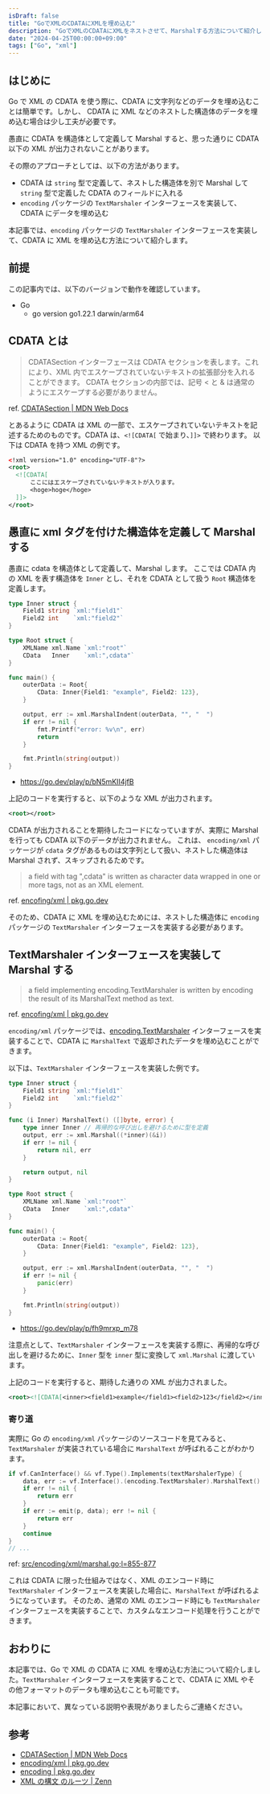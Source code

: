 ```yaml
---
isDraft: false
title: "GoでXMLのCDATAにXMLを埋め込む"
description: "GoでXMLのCDATAにXMLをネストさせて、Marshalする方法について紹介します"
date: "2024-04-25T00:00:00+09:00"
tags: ["Go", "xml"]
---
```


## はじめに

Go で XML の CDATA を使う際に、CDATA に文字列などのデータを埋め込むことは簡単です。しかし、 CDATA に XML などのネストした構造体のデータを埋め込む場合は少し工夫が必要です。

愚直に CDATA を構造体として定義して Marshal すると、思った通りに CDATA 以下の XML が出力されないことがあります。

その際のアプローチとしては、以下の方法があります。

- CDATA は `string` 型で定義して、ネストした構造体を別で Marshal して `string` 型で定義した CDATA のフィールドに入れる
- `encoding` パッケージの `TextMarshaler` インターフェースを実装して、CDATA にデータを埋め込む

本記事では、`encoding` パッケージの `TextMarshaler` インターフェースを実装して、CDATA に XML を埋め込む方法について紹介します。

## 前提

この記事内では、以下のバージョンで動作を確認しています。

- Go
  - go version go1.22.1 darwin/arm64

## CDATA とは

> CDATASection インターフェースは CDATA セクションを表します。これにより、XML 内でエスケープされていないテキストの拡張部分を入れることができます。 CDATA セクションの内部では、記号 < と & は通常のようにエスケープする必要がありません。

ref. [CDATASection | MDN Web Docs][0]

とあるように CDATA は XML の一部で、エスケープされていないテキストを記述するためのものです。CDATA は、`<![CDATA[` で始まり、`]]>` で終わります。
以下は CDATA を持つ XML の例です。

```xml
<!xml version="1.0" encoding="UTF-8"?>
<root>
  <![CDATA[
      ここにはエスケープされていないテキストが入ります。
      <hoge>hoge</hoge>
  ]]>
</root>
```

## 愚直に xml タグを付けた構造体を定義して Marshal する

愚直に cdata を構造体として定義して、Marshal します。
ここでは CDATA 内の XML を表す構造体を `Inner` とし、それを CDATA として扱う `Root` 構造体を定義します。

```go
type Inner struct {
	Field1 string `xml:"field1"`
	Field2 int    `xml:"field2"`
}

type Root struct {
	XMLName xml.Name `xml:"root"`
	CData   Inner    `xml:",cdata"`
}

func main() {
	outerData := Root{
		CData: Inner{Field1: "example", Field2: 123},
	}

	output, err := xml.MarshalIndent(outerData, "", "  ")
	if err != nil {
		fmt.Printf("error: %v\n", err)
		return
	}

	fmt.Println(string(output))
}
```

- https://go.dev/play/p/bN5mKII4jfB

上記のコードを実行すると、以下のような XML が出力されます。

```xml
<root></root>
```

CDATA が出力されることを期待したコードになっていますが、実際に Marshal を行っても CDATA 以下のデータが出力されません。
これは、 `encoding/xml` パッケージが `cdata` タグがあるものは文字列として扱い、ネストした構造体は Marshal されず、スキップされるためです。

> a field with tag ",cdata" is written as character data wrapped in one or more <![CDATA[ ... ]]> tags, not as an XML element.

ref. [encofing/xml | pkg.go.dev][1]

そのため、CDATA に XML を埋め込むためには、ネストした構造体に `encoding` パッケージの `TextMarshaler` インターフェースを実装する必要があります。

## TextMarshaler インターフェースを実装して Marshal する

> a field implementing encoding.TextMarshaler is written by encoding the result of its MarshalText method as text.

ref. [encofing/xml | pkg.go.dev][1]

`encoding/xml` パッケージでは、[encoding.TextMarshaler](https://pkg.go.dev/encoding#TextMarshaler) インターフェースを実装することで、CDATA に `MarshalText` で返却されたデータを埋め込むことができます。

以下は、`TextMarshaler` インターフェースを実装した例です。

```go
type Inner struct {
	Field1 string `xml:"field1"`
	Field2 int    `xml:"field2"`
}

func (i Inner) MarshalText() ([]byte, error) {
	type inner Inner // 再帰的な呼び出しを避けるために型を定義
	output, err := xml.Marshal((*inner)(&i))
	if err != nil {
		return nil, err
	}

	return output, nil
}

type Root struct {
	XMLName xml.Name `xml:"root"`
	CData   Inner    `xml:",cdata"`
}

func main() {
	outerData := Root{
		CData: Inner{Field1: "example", Field2: 123},
	}

	output, err := xml.MarshalIndent(outerData, "", "  ")
	if err != nil {
		panic(err)
	}

	fmt.Println(string(output))
}
```

- https://go.dev/play/p/fh9mrxp_m78

注意点として、`TextMarshaler` インターフェースを実装する際に、再帰的な呼び出しを避けるために、`Inner` 型を `inner` 型に変換して `xml.Marshal` に渡しています。

上記のコードを実行すると、期待した通りの XML が出力されました。

```xml
<root><![CDATA[<inner><field1>example</field1><field2>123</field2></inner>]]></root>
```

### 寄り道

実際に Go の `encoding/xml` パッケージのソースコードを見てみると、`TextMarshaler` が実装されている場合に `MarshalText` が呼ばれることがわかります。

```go
if vf.CanInterface() && vf.Type().Implements(textMarshalerType) {
	data, err := vf.Interface().(encoding.TextMarshaler).MarshalText()
	if err != nil {
		return err
	}
	if err := emit(p, data); err != nil {
		return err
	}
	continue
}
// ...
```

ref: [src/encoding/xml/marshal.go;l=855-877](https://cs.opensource.google/go/go/+/refs/tags/go1.22.2:src/encoding/xml/marshal.go;l=855-877)

これは CDATA に限った仕組みではなく、XML のエンコード時に `TextMarshaler` インターフェースを実装した場合に、`MarshalText` が呼ばれるようになっています。
そのため、通常の XML のエンコード時にも `TextMarshaler` インターフェースを実装することで、カスタムなエンコード処理を行うことができます。

## おわりに

本記事では、Go で XML の CDATA に XML を埋め込む方法について紹介しました。`TextMarshaler` インターフェースを実装することで、CDATA に XML やその他フォーマットのデータも埋め込むことも可能です。

本記事において、異なっている説明や表現がありましたらご連絡ください。

## 参考

- [CDATASection | MDN Web Docs][0]
- [encoding/xml | pkg.go.dev][1]
- [encoding | pkg.go.dev][2]
- [XML の構文 <![CDATA[...]]> のルーツ | Zenn][3]

[0]: https://developer.mozilla.org/ja/docs/Web/API/CDATASection
[1]: https://pkg.go.dev/encoding/xml
[2]: https://pkg.go.dev/encoding
[3]: https://zenn.dev/takumi_n/articles/xml-cdata-roots
